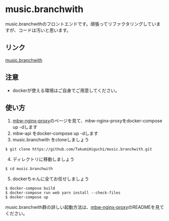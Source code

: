 # music.branchwith

music.branchwithのフロントエンドです。頑張ってリファクタリングしていますが、コードは汚いと思います。
## リンク
[music.branchwith](https://mbw1.herokuapp.com/)

## 注意
- dockerが使える環境はご自身でご用意してください。

## 使い方
1. [mbw-nginx-proxy](https://github.com/TakumiHiguchi/mbw-nginx-proxy)のページを見て、mbw-nginx-proxyをdocker-compose up -dします
2. mbw-api をdocker-compose up -dします
3. music.branchwith をcloneしましょう
  ```
  $ git clone https://github.com/TakumiHiguchi/music.branchwith.git
  ```

4. ディレクトリに移動しましょう
  ```
  $ cd music.branchwith
  ```
  
5. dockerちゃんに全てお任せしましょう
  ```
  $ docker-compose build
  $ docker-compose run web yarn install --check-files
  $ docker-compose up
  ```

music.branchwith群の詳しい起動方法は、[mbw-nginx-proxy](https://github.com/TakumiHiguchi/mbw-nginx-proxy)のREADMEを見てください。
